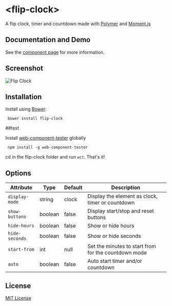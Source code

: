 # &lt;flip-clock&gt;

A flip clock, timer and countdown made with [Polymer](http://polymer-project.org) and [Moment.js](https://github.com/moment/momentjs.com)

## Documentation and Demo

See the [component page](http://Granze.github.io/flip-clock) for more information.

## Screenshot 

![Flip Clock](http://i.imgur.com/r5RBxL1.png)

## Installation

Install using [Bower](http://bower.io):

```shell
 bower install flip-clock
```

##test

Install [web-component-tester](https://github.com/Polymer/web-component-tester) globally

```shell
 npm install -g web-component-tester
```

cd in the flip-clock folder and run ```wct```. That's it!

## Options

| Attribute    | Type    | Default   | Description                         |
|--------------|---------|-----------|-------------------------------------|
| `display-mode`       | string  |    clock       | Display the element as clock, timer or countdown    |
| `show-buttons`         | boolean  | false | Display start/stop and reset buttons |
| `hide-hours` | boolean | false     | Show or hide hours         |
| `hide-seconds` | boolean | false     | Show or hide seconds         |
| `start-from` | int | null     | Set the minutes to start from for the countdown mode    |
| `auto`   | boolean | false     | Auto start timer and/or countdown            |

## License

[MIT License](http://opensource.org/licenses/MIT)
